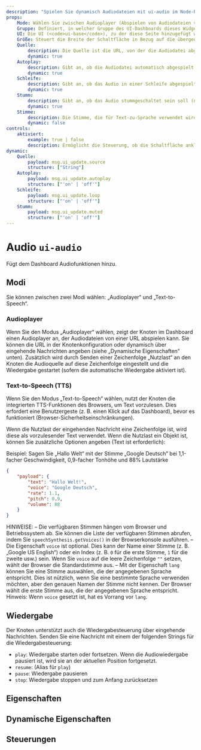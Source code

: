 ```yaml
---
description: "Spielen Sie dynamisch Audiodateien mit ui-audio im Node-RED Dashboard 2.0 ab."
props:
    Mode: Wählen Sie zwischen Audioplayer (Abspielen von Audiodateien von einer URL) oder Text-zu-Sprache (Sprechen von Text mit den integrierten TTS-Funktionen des Browsers).
    Gruppe: Definiert, in welcher Gruppe des UI-Dashboards dieses Widget gerendert wird (nur Audioplayer).
    UI: Die UI (<code>ui-base</code>), zu der diese Seite hinzugefügt wird (nur TTS).
    Größe: Steuert die Breite der Schaltfläche in Bezug auf die übergeordnete Gruppe. Der Maximalwert ist die Breite der Gruppe.
    Quelle:
        description: Die Quelle ist die URL, von der die Audiodatei abgerufen werden kann (nur Audioplayer).
        dynamic: true 
    Autoplay:
        description: Gibt an, ob die Audiodatei automatisch abgespielt wird (nur Audioplayer).
        dynamic: true
    Schleife:
        description: Gibt an, ob das Audio in einer Schleife abgespielt werden soll, d.h. automatisch wieder von vorne beginnt, wenn es endet (nur Audioplayer).
        dynamic: true
    Stumm:
        description: Gibt an, ob das Audio stummgeschaltet sein soll (nur Audioplayer).
        dynamic: true
    Stimme:
        description: Die Stimme, die für Text-zu-Sprache verwendet wird (nur TTS).
        dynamic: false
controls:
    aktiviert:
        example: true | false
        description: Ermöglicht die Steuerung, ob die Schaltfläche anklickbar ist oder nicht.
dynamic:
    Quelle:
        payload: msg.ui_update.source
        structure: ["String"]
    Autoplay:
        payload: msg.ui_update.autoplay
        structure: ["'on' | 'off'"]
    Schleife:
        payload: msg.ui_update.loop
        structure: ["'on' | 'off'"]
    Stumm:
        payload: msg.ui_update.muted
        structure: ["'on' | 'off'"]
---
```


<script setup>
    import { ref } from 'vue'

    import TryDemo from "./../../../components/TryDemo.vue"
    
</script>


<TryDemo href="audio-example" title="Demo Ausprobieren">

# Audio `ui-audio`

</TryDemo>

Fügt dem Dashboard Audiofunktionen hinzu.

## Modi

Sie können zwischen zwei Modi wählen: „Audioplayer“ und „Text-to-Speech“.

### Audioplayer
Wenn Sie den Modus „Audioplayer“ wählen, zeigt der Knoten im Dashboard einen Audioplayer an, der Audiodateien von einer URL abspielen kann.
Sie können die URL in der Knotenkonfiguration oder dynamisch über eingehende Nachrichten angeben (siehe „Dynamische Eigenschaften“ unten).
Zusätzlich wird durch Senden einer Zeichenfolge „Nutzlast“ an den Knoten die Audioquelle auf diese Zeichenfolge eingestellt und die Wiedergabe gestartet (sofern die automatische Wiedergabe aktiviert ist).

### Text-to-Speech (TTS)
Wenn Sie den Modus „Text-to-Speech“ wählen, nutzt der Knoten die integrierten TTS-Funktionen des Browsers, um Text vorzulesen. Dies erfordert eine Benutzergeste (z. B. einen Klick auf das Dashboard), bevor es funktioniert (Browser-Sicherheitseinschränkungen).

Wenn die Nutzlast der eingehenden Nachricht eine Zeichenfolge ist, wird diese als vorzulesender Text verwendet.
Wenn die Nutzlast ein Objekt ist, können Sie zusätzliche Optionen angeben (Text ist erforderlich):

Beispiel: Sagen Sie „Hallo Welt“ mit der Stimme „Google Deutsch“ bei 1,1-facher Geschwindigkeit, 0,9-facher Tonhöhe und 88% Lautstärke

```json
{
    "payload": {
        "text": "Hallo Welt!",
        "voice": "Google Deutsch",
        "rate": 1.1,
        "pitch": 0.9,
        "volume": 88
    }
}
```

HINWEISE:
– Die verfügbaren Stimmen hängen vom Browser und Betriebssystem ab. Sie können die Liste der verfügbaren Stimmen abrufen, indem Sie `speechSynthesis.getVoices()` in der Browserkonsole ausführen.
– Die Eigenschaft `voice` ist optional. Dies kann der Name einer Stimme (z. B. „Google US English“) oder ein Index (z. B. `0` für die erste Stimme, `1` für die zweite usw.) sein. Wenn Sie `voice` auf die leere Zeichenfolge `""` setzen, wählt der Browser die Standardstimme aus.
– Mit der Eigenschaft `lang` können Sie eine Stimme auswählen, die der angegebenen Sprache entspricht. Dies ist nützlich, wenn Sie eine bestimmte Sprache verwenden möchten, aber den genauen Namen der Stimme nicht kennen. Der Browser wählt die erste Stimme aus, die der angegebenen Sprache entspricht. Hinweis: Wenn `voice` gesetzt ist, hat es Vorrang vor `lang`.

## Wiedergabe
Der Knoten unterstützt auch die Wiedergabesteuerung über eingehende Nachrichten.
Senden Sie eine Nachricht mit einem der folgenden Strings für die Wiedergabesteuerung:
- `play`: Wiedergabe starten oder fortsetzen. Wenn die Audiowiedergabe pausiert ist, wird sie an der aktuellen Position fortgesetzt.
- `resume`: (Alias ​​für `play`)
- `pause`: Wiedergabe pausieren
- `stop`: Wiedergabe stoppen und zum Anfang zurücksetzen

## Eigenschaften

<PropsTable/>

## Dynamische Eigenschaften

<DynamicPropsTable/>

## Steuerungen

<ControlsTable/>